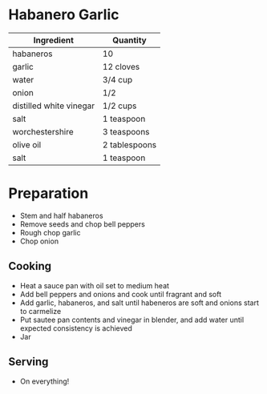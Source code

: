 # Habanero Garlic

| Ingredient | Quantity |
| ------------- | ----------- |
| habaneros | 10 |
| garlic | 12 cloves |
| water | 3/4 cup |
| onion | 1/2 |
| distilled white vinegar | 1/2 cups |
| salt | 1 teaspoon |
| worchestershire | 3 teaspoons |
| olive oil | 2 tablespoons |
| salt | 1 teaspoon |

# Preparation

* Stem and half habaneros
* Remove seeds and chop bell peppers
* Rough chop garlic
* Chop onion

## Cooking

* Heat a sauce pan with oil set to medium heat
* Add bell peppers and onions and cook until fragrant and soft
* Add garlic, habaneros, and salt until habeneros are soft and onions start to carmelize
* Put sautee pan contents and vinegar in blender, and add water until expected consistency is achieved
* Jar

## Serving

* On everything!
